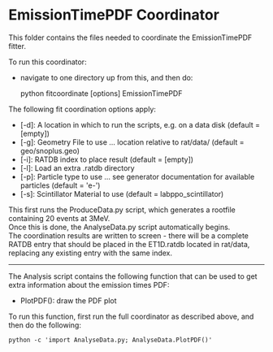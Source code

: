 # EmissionTimePDF Coordinator
This folder contains the files needed to coordinate the EmissionTimePDF fitter.  

To run this coordinator:
- navigate to one directory up from this, and then do:

    python fitcoordinate [options] EmissionTimePDF

The following fit coordination options apply:
- [-d]: A location in which to run the scripts, e.g. on a data disk (default = [empty])
- [-g]: Geometry File to use ... location relative to rat/data/ (default = geo/snoplus.geo)
- [-i]: RATDB index to place result (default = [empty])
- [-l]: Load an extra .ratdb directory
- [-p]: Particle type to use ... see generator documentation for available particles (default = 'e-')
- [-s]: Scintillator Material to use (default = labppo_scintillator)

This first runs the ProduceData.py script, which generates a rootfile containing 20 events at 3MeV.  
Once this is done, the AnalyseData.py script automatically begins.  
The coordination results are written to screen - there will be a complete RATDB entry that should be placed in the ET1D.ratdb located in rat/data, replacing any existing entry with the same index.  

-------------------------

The Analysis script contains the following function that can be used to get extra information about the emission times PDF:  
- PlotPDF(): draw the PDF plot  

To run this function, first run the full coordinator as described above, and then do the following:

    python -c 'import AnalyseData.py; AnalyseData.PlotPDF()'

